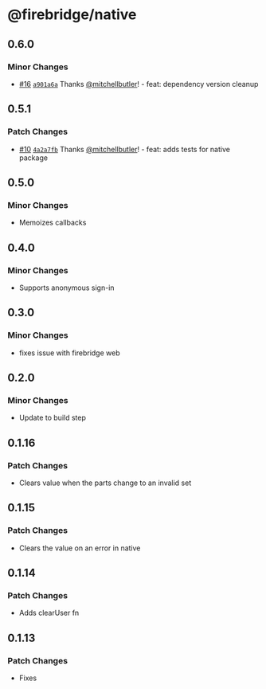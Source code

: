 # @firebridge/native

## 0.6.0

### Minor Changes

- [#16](https://github.com/firebridgekit/Firebridge/pull/16) [`a901a6a`](https://github.com/firebridgekit/Firebridge/commit/a901a6aad327b360788e96362edd1020d0abfffc) Thanks [@mitchellbutler](https://github.com/mitchellbutler)! - feat: dependency version cleanup

## 0.5.1

### Patch Changes

- [#10](https://github.com/firebridgekit/Firebridge/pull/10) [`4a2a7fb`](https://github.com/firebridgekit/Firebridge/commit/4a2a7fb54b98fad110efc6d995e247779143d911) Thanks [@mitchellbutler](https://github.com/mitchellbutler)! - feat: adds tests for native package

## 0.5.0

### Minor Changes

- Memoizes callbacks

## 0.4.0

### Minor Changes

- Supports anonymous sign-in

## 0.3.0

### Minor Changes

- fixes issue with firebridge web

## 0.2.0

### Minor Changes

- Update to build step

## 0.1.16

### Patch Changes

- Clears value when the parts change to an invalid set

## 0.1.15

### Patch Changes

- Clears the value on an error in native

## 0.1.14

### Patch Changes

- Adds clearUser fn

## 0.1.13

### Patch Changes

- Fixes
